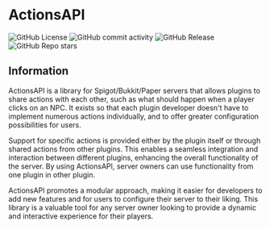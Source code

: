 # ActionsAPI
![GitHub License](https://img.shields.io/github/license/Vladimir-Urik/ActionsAPI?style=flat-square)
![GitHub commit activity](https://img.shields.io/github/commit-activity/w/Vladimir-Urik/ActionsAPI?style=flat-square)
![GitHub Release](https://img.shields.io/github/v/release/Vladimir-Urik/ActionsAPI?style=flat-square)
![GitHub Repo stars](https://img.shields.io/github/stars/Vladimir-Urik/ActionsAPI?style=flat-square)

## Information
ActionsAPI is a library for Spigot/Bukkit/Paper servers that allows plugins to share actions with each other, such as what should happen when a player clicks on an NPC. It exists so that each plugin developer doesn't have to implement numerous actions individually, and to offer greater configuration possibilities for users.

Support for specific actions is provided either by the plugin itself or through shared actions from other plugins. This enables a seamless integration and interaction between different plugins, enhancing the overall functionality of the server. By using ActionsAPI, server owners can use functionality from one plugin in other plugin.

ActionsAPI promotes a modular approach, making it easier for developers to add new features and for users to configure their server to their liking. This library is a valuable tool for any server owner looking to provide a dynamic and interactive experience for their players.
